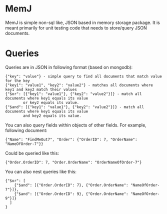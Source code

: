 # MemJ
MemJ is simple non-sql like, JSON based in memory storage package.  It is meant
primarily for unit testing code that needs to store/query JSON documents.

# Queries
Queries are in JSON in following format (based on mongodb):

```
{"key": "value"} - simple query to find all documents that match value for the key
{"key1": "value1", "key2": "value2"} - matches all documents where key1 and key2 match their values
{"$or": [{"key1": "value1"}, {"key2": "value2"}]} - match all documents where key1 equals its value
        or key2 equals its value.
{"$and": [{"key1": "value1"}, {"key2": "value2"}]} - match all documents where key1 equals its value
        and key2 equals its value.
```

You can also query fields within objects of other fields.  For example, following document:
```
{"Name": "FindMeOut7", "Order": {"OrderID": 7, "OrderName": "NameOfOrder-7"}}
```

Could be queried like this:
```
{"Order.OrderID": 7, "Order.OrderName": "OrderNameOfOrder-7"}
```

You can also nest queries like this:
```
{"$or": [
    {"$and": [{"Order.OrderID": 7}, {"Order.OrderName": "NameOfOrder-7"}]},
    {"$and": [{"Order.OrderID": 9}, {"Order.OrderName": "NameOfOrder-9"}]}
  ]
}
```
